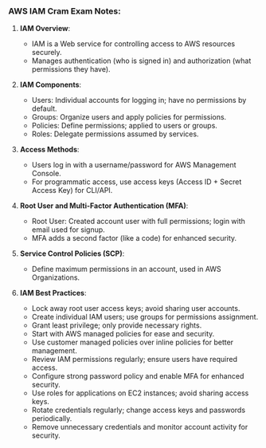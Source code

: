 ### AWS IAM Cram Exam Notes:

1. **IAM Overview**:
   - IAM is a Web service for controlling access to AWS resources securely.
   - Manages authentication (who is signed in) and authorization (what permissions they have).

2. **IAM Components**:
   - Users: Individual accounts for logging in; have no permissions by default.
   - Groups: Organize users and apply policies for permissions.
   - Policies: Define permissions; applied to users or groups.
   - Roles: Delegate permissions assumed by services.

3. **Access Methods**:
   - Users log in with a username/password for AWS Management Console.
   - For programmatic access, use access keys (Access ID + Secret Access Key) for CLI/API.

4. **Root User and Multi-Factor Authentication (MFA)**:
   - Root User: Created account user with full permissions; login with email used for signup.
   - MFA adds a second factor (like a code) for enhanced security.

5. **Service Control Policies (SCP)**:
   - Define maximum permissions in an account, used in AWS Organizations.

6. **IAM Best Practices**:
   - Lock away root user access keys; avoid sharing user accounts.
   - Create individual IAM users; use groups for permissions assignment.
   - Grant least privilege; only provide necessary rights.
   - Start with AWS managed policies for ease and security.
   - Use customer managed policies over inline policies for better management.
   - Review IAM permissions regularly; ensure users have required access.
   - Configure strong password policy and enable MFA for enhanced security.
   - Use roles for applications on EC2 instances; avoid sharing access keys.
   - Rotate credentials regularly; change access keys and passwords periodically.
   - Remove unnecessary credentials and monitor account activity for security.